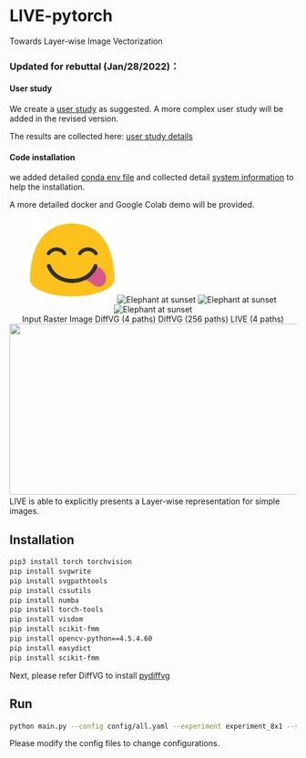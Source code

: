 # LIVE-pytorch
Towards Layer-wise Image Vectorization

### Updated for rebuttal (Jan/28/2022)： 
#### User study
We create a [user study](https://wj.qq.com/s2/9665341/19ed) as suggested. A more complex user study will be added in the revised version.

The results are collected here: [user study details](user_study_state.csv)

#### Code installation

we added  detailed [conda env file](env.yml) and collected detail [system information](system_info.txt) to help the installation.

A more detailed docker and Google Colab demo will be provided.

<div align="center">
    <img src="images/smile.png" width="150px" height="150px" alt="Elephant at sunset">
    <img src="images/out_diffvg4.gif" width="150px" height="150px" alt="Elephant at sunset">
    <img src="images/out_diffvg256.gif" width="150px" height="150px" alt="Elephant at sunset">
    <img src="images/live-smile.gif" width="150px" height="150px" alt="Elephant at sunset">
</div>
<div align="center">
    <a>Input Raster Image</a>
    <a>DiffVG (4 paths)</a>
    <a>DiffVG (256 paths)</a>
    <a>LIVE (4 paths)</a>
</div>

<div align="center">
  <img src="example.png" width="650px" height="300px">
</div>
LIVE is able to explicitly presents a Layer-wise representation for simple images. 

## Installation
```bash
pip3 install torch torchvision
pip install svgwrite
pip install svgpathtools
pip install cssutils
pip install numba
pip install torch-tools
pip install visdom
pip install scikit-fmm
pip install opencv-python==4.5.4.60 
pip install easydict
pip install scikit-fmm

```
Next, please refer DiffVG to install [pydiffvg](https://github.com/BachiLi/diffvg)


## Run
```bash
python main.py --config config/all.yaml --experiment experiment_8x1 --signature demo1 --target data/demo1.png
```
Please modify the config files to change configurations.
